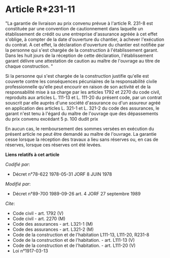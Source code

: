 # Article R*231-11

"La garantie de livraison au prix convenu prévue à l'article R. 231-8 est constituée par une convention de cautionnement dans
laquelle un établissement de crédit ou une entreprise d'assurance agréée à cet effet s'oblige, à compter de la date
d'ouverture du chantier, à achever l'exécution du contrat. A cet effet, la déclaration d'ouverture du chantier est notifiée
par la personne qui s'est chargée de la construction à l'établissement garant. Dans les huit jours de la réception de cette
déclaration, l'établissement garant délivre une attestation de caution au maître de l'ouvrage au titre de chaque
construction. "

Si la personne qui s'est chargée de la construction justifie qu'elle est couverte contre les conséquences pécuniaires de la
responsabilité civile professionnelle qu'elle peut encourir en raison de son activité et de la responsabilité mise à sa
charge par les articles 1792 et 2270 du code civil, reproduits aux articles L. 111-13 et L. 111-20 du présent code, par un
contrat souscrit par elle auprès d'une société d'assurance ou d'un assureur agréé en application des articles L. 321-1 et L.
321-2 du code des assurances, le garant n'est tenu à l'égard du maître de l'ouvrage que des dépassements du prix convenu
excédant 5 p. 100 dudit prix 

En aucun cas, le remboursement des sommes versées en exécution du présent article ne peut être demandé au maître de
l'ouvrage. La garantie cesse lorsque la réception des travaux a lieu sans réserves ou, en cas de réserves, lorsque ces
réserves ont été levées.

**Liens relatifs à cet article**

_Codifié par_:

  - Décret n°78-622 1978-05-31 JORF 8 JUIN 1978

_Modifié par_:

  - Décret n°89-700 1989-09-26 art. 4 JORF 27 septembre 1989

_Cite_:

  - Code civil - art. 1792 (V)
  - Code civil - art. 2270 (M)
  - Code des assurances - art. L321-1 (M)
  - Code des assurances - art. L321-2 (M)
  - Code de la construction et de l'habitation L111-13, L111-20, R231-8
  - Code de la construction et de l'habitation. - art. L111-13 (V)
  - Code de la construction et de l'habitation. - art. L111-20 (V)
  - Loi n°1917-03-13
